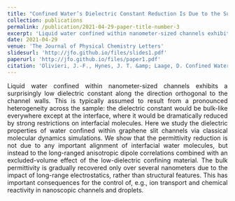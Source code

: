 ```yaml
---
title: "Confined Water’s Dielectric Constant Reduction Is Due to the Surrounding Low Dielectric Media and Not to Interfacial Molecular Ordering"
collection: publications
permalink: /publication/2021-04-29-paper-title-number-3
excerpt: 'Liquid water confined within nanometer-sized channels exhibits a surprisingly low dielectric constant along the direction orthogonal to the channel walls. This is typically assumed to result from a pronounced heterogeneity across the sample: the dielectric constant would be bulk-like everywhere except at the interface, where it would be dramatically reduced by strong restrictions on interfacial molecules. Here we study the dielectric properties of water confined within graphene slit channels via classical molecular dynamics simulations. We show that the permittivity reduction is not due to any important alignment of interfacial water molecules, but instead to the long-ranged anisotropic dipole correlations combined with an excluded-volume effect of the low-dielectric confining material. The bulk permittivity is gradually recovered only over several nanometers due to the impact of long-range electrostatics, rather than structural features. This has important consequences for the control of, e.g., ion transport and chemical reactivity in nanoscopic channels and droplets.'
date: 2021-04-29
venue: 'The Journal of Physical Chemistry Letters'
slidesurl: 'http://jfo.github.io/files/slides1.pdf'
paperurl: 'http://jfo.github.io/files/paper1.pdf'
citation: 'Olivieri, J.-F., Hynes, J. T. &amp; Laage, D. Confined Water’s Dielectric Constant Reduction Is Due to the Surrounding Low Dielectric Media and Not to Interfacial Molecular Ordering. J. Phys. Chem. Lett. 12, 4319–4326 (2021).'
---
```

<div style="text-align: justify">
Liquid water confined within nanometer-sized channels exhibits a surprisingly low dielectric constant along the direction orthogonal to the channel walls. This is typically assumed to result from a pronounced heterogeneity across the sample: the dielectric constant would be bulk-like everywhere except at the interface, where it would be dramatically reduced by strong restrictions on interfacial molecules. Here we study the dielectric properties of water confined within graphene slit channels via classical molecular dynamics simulations. We show that the permittivity reduction is not due to any important alignment of interfacial water molecules, but instead to the long-ranged anisotropic dipole correlations combined with an excluded-volume effect of the low-dielectric confining material. The bulk permittivity is gradually recovered only over several nanometers due to the impact of long-range electrostatics, rather than structural features. This has important consequences for the control of, e.g., ion transport and chemical reactivity in nanoscopic channels and droplets.
</div>

